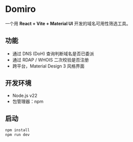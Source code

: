 # Domiro

一个用 **React + Vite + Material UI** 开发的域名可用性筛选工具。

## 功能
- 通过 DNS (DoH) 查询判断域名是否已委派
- 通过 RDAP / WHOIS 二次校验是否注册
- 跨平台，Material Design 3 风格界面

## 开发环境
- Node.js v22
- 包管理器：npm

## 启动
```bash
npm install
npm run dev
```